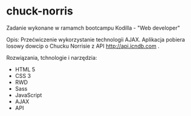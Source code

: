 # chuck-norris

Zadanie wykonane w ramamch bootcampu Kodilla - "Web developer"

Opis: Przećwiczenie wykorzystanie technologii AJAX. Aplikacja pobiera losowy dowcip o Chucku Norrisie z API http://api.icndb.com .

Rozwiązania, tchnologie i narzędzia:

- HTML 5
- CSS 3
- RWD
- Sass
- JavaScript
- AJAX
- API
